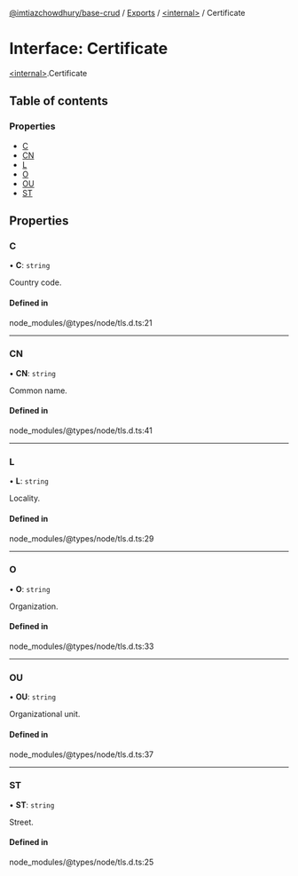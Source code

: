 [@imtiazchowdhury/base-crud](../README.md) / [Exports](../modules.md) / [\<internal\>](../modules/internal_.md) / Certificate

# Interface: Certificate

[\<internal\>](../modules/internal_.md).Certificate

## Table of contents

### Properties

- [C](internal_.Certificate.md#c)
- [CN](internal_.Certificate.md#cn)
- [L](internal_.Certificate.md#l)
- [O](internal_.Certificate.md#o)
- [OU](internal_.Certificate.md#ou)
- [ST](internal_.Certificate.md#st)

## Properties

### C

• **C**: `string`

Country code.

#### Defined in

node_modules/@types/node/tls.d.ts:21

___

### CN

• **CN**: `string`

Common name.

#### Defined in

node_modules/@types/node/tls.d.ts:41

___

### L

• **L**: `string`

Locality.

#### Defined in

node_modules/@types/node/tls.d.ts:29

___

### O

• **O**: `string`

Organization.

#### Defined in

node_modules/@types/node/tls.d.ts:33

___

### OU

• **OU**: `string`

Organizational unit.

#### Defined in

node_modules/@types/node/tls.d.ts:37

___

### ST

• **ST**: `string`

Street.

#### Defined in

node_modules/@types/node/tls.d.ts:25
